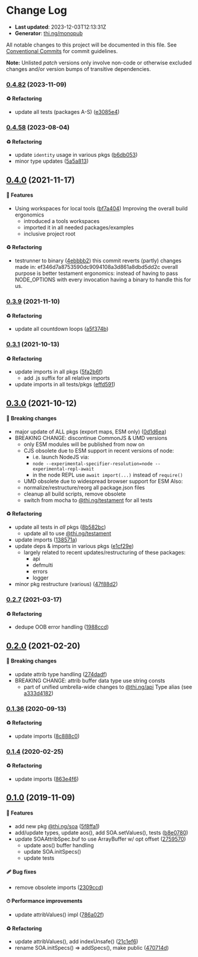 # Change Log

- **Last updated**: 2023-12-03T12:13:31Z
- **Generator**: [thi.ng/monopub](https://thi.ng/monopub)

All notable changes to this project will be documented in this file.
See [Conventional Commits](https://conventionalcommits.org/) for commit guidelines.

**Note:** Unlisted _patch_ versions only involve non-code or otherwise excluded changes
and/or version bumps of transitive dependencies.

### [0.4.82](https://github.com/thi-ng/umbrella/tree/@thi.ng/soa@0.4.82) (2023-11-09)

#### ♻️ Refactoring

- update all tests (packages A-S) ([e3085e4](https://github.com/thi-ng/umbrella/commit/e3085e4))

### [0.4.58](https://github.com/thi-ng/umbrella/tree/@thi.ng/soa@0.4.58) (2023-08-04)

#### ♻️ Refactoring

- update `identity` usage in various pkgs ([b6db053](https://github.com/thi-ng/umbrella/commit/b6db053))
- minor type updates ([5a5a813](https://github.com/thi-ng/umbrella/commit/5a5a813))

## [0.4.0](https://github.com/thi-ng/umbrella/tree/@thi.ng/soa@0.4.0) (2021-11-17)

#### 🚀 Features

- Using workspaces for local tools ([bf7a404](https://github.com/thi-ng/umbrella/commit/bf7a404))
  Improving the overall build ergonomics
  - introduced a tools workspaces
  - imported it in all needed packages/examples
  - inclusive project root

#### ♻️ Refactoring

- testrunner to binary ([4ebbbb2](https://github.com/thi-ng/umbrella/commit/4ebbbb2))
  this commit reverts (partly) changes made in:
  ef346d7a8753590dc9094108a3d861a8dbd5dd2c
  overall purpose is better testament ergonomics:
  instead of having to pass NODE_OPTIONS with every invocation
  having a binary to handle this for us.

### [0.3.9](https://github.com/thi-ng/umbrella/tree/@thi.ng/soa@0.3.9) (2021-11-10)

#### ♻️ Refactoring

- update all countdown loops ([a5f374b](https://github.com/thi-ng/umbrella/commit/a5f374b))

### [0.3.1](https://github.com/thi-ng/umbrella/tree/@thi.ng/soa@0.3.1) (2021-10-13)

#### ♻️ Refactoring

- update imports in all pkgs ([5fa2b6f](https://github.com/thi-ng/umbrella/commit/5fa2b6f))
  - add .js suffix for all relative imports
- update imports in all tests/pkgs ([effd591](https://github.com/thi-ng/umbrella/commit/effd591))

## [0.3.0](https://github.com/thi-ng/umbrella/tree/@thi.ng/soa@0.3.0) (2021-10-12)

#### 🛑 Breaking changes

- major update of ALL pkgs (export maps, ESM only) ([0d1d6ea](https://github.com/thi-ng/umbrella/commit/0d1d6ea))
- BREAKING CHANGE: discontinue CommonJS & UMD versions
  - only ESM modules will be published from now on
  - CJS obsolete due to ESM support in recent versions of node:
    - i.e. launch NodeJS via:
    - `node --experimental-specifier-resolution=node --experimental-repl-await`
    - in the node REPL use `await import(...)` instead of `require()`
  - UMD obsolete due to widespread browser support for ESM
  Also:
  - normalize/restructure/reorg all package.json files
  - cleanup all build scripts, remove obsolete
  - switch from mocha to [@thi.ng/testament](https://github.com/thi-ng/umbrella/tree/main/packages/testament) for all tests

#### ♻️ Refactoring

- update all tests in _all_ pkgs ([8b582bc](https://github.com/thi-ng/umbrella/commit/8b582bc))
  - update all to use [@thi.ng/testament](https://github.com/thi-ng/umbrella/tree/main/packages/testament)
- update imports ([138571a](https://github.com/thi-ng/umbrella/commit/138571a))
- update deps & imports in various pkgs ([e1cf29e](https://github.com/thi-ng/umbrella/commit/e1cf29e))
  - largely related to recent updates/restructuring of these packages:
    - api
    - defmulti
    - errors
    - logger
- minor pkg restructure (various) ([47f88d2](https://github.com/thi-ng/umbrella/commit/47f88d2))

### [0.2.7](https://github.com/thi-ng/umbrella/tree/@thi.ng/soa@0.2.7) (2021-03-17)

#### ♻️ Refactoring

- dedupe OOB error handling ([1988ccd](https://github.com/thi-ng/umbrella/commit/1988ccd))

## [0.2.0](https://github.com/thi-ng/umbrella/tree/@thi.ng/soa@0.2.0) (2021-02-20)

#### 🛑 Breaking changes

- update attrib type handling ([274dadf](https://github.com/thi-ng/umbrella/commit/274dadf))
- BREAKING CHANGE: attrib buffer data type use string consts
  - part of unified umbrella-wide changes to [@thi.ng/api](https://github.com/thi-ng/umbrella/tree/main/packages/api) Type alias
    (see [a333d4182](https://github.com/thi-ng/umbrella/commit/a333d4182))

### [0.1.36](https://github.com/thi-ng/umbrella/tree/@thi.ng/soa@0.1.36) (2020-09-13)

#### ♻️ Refactoring

- update imports ([8c888c0](https://github.com/thi-ng/umbrella/commit/8c888c0))

### [0.1.4](https://github.com/thi-ng/umbrella/tree/@thi.ng/soa@0.1.4) (2020-02-25)

#### ♻️ Refactoring

- update imports ([863e4f6](https://github.com/thi-ng/umbrella/commit/863e4f6))

## [0.1.0](https://github.com/thi-ng/umbrella/tree/@thi.ng/soa@0.1.0) (2019-11-09)

#### 🚀 Features

- add new pkg [@thi.ng/soa](https://github.com/thi-ng/umbrella/tree/main/packages/soa) ([5f8ffa1](https://github.com/thi-ng/umbrella/commit/5f8ffa1))
- add/update types, update aos(), add SOA.setValues(), tests ([b8e0780](https://github.com/thi-ng/umbrella/commit/b8e0780))
- update SOAAttribSpec.buf to use ArrayBuffer w/ opt offset ([2759570](https://github.com/thi-ng/umbrella/commit/2759570))
  - update aos() buffer handling
  - update SOA.initSpecs()
  - update tests

#### 🩹 Bug fixes

- remove obsolete imports ([2309ccd](https://github.com/thi-ng/umbrella/commit/2309ccd))

#### ⏱ Performance improvements

- update attribValues() impl ([786a02f](https://github.com/thi-ng/umbrella/commit/786a02f))

#### ♻️ Refactoring

- update attribValues(), add indexUnsafe() ([21c1ef6](https://github.com/thi-ng/umbrella/commit/21c1ef6))
- rename SOA.initSpecs() => addSpecs(), make public ([470714d](https://github.com/thi-ng/umbrella/commit/470714d))
